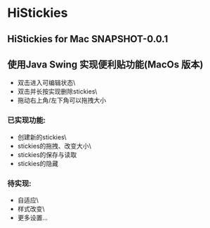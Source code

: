  HiStickies
======
HiStickies for Mac SNAPSHOT-0.0.1
--

## 使用Java Swing 实现便利贴功能(MacOs 版本)
* 双击进入可编辑状态\
* 双击并长按实现删除stickies\
* 拖动右上角/左下角可以拖拽大小
### 已实现功能:
* 创建新的stickies\
* stickies的拖拽、改变大小\
* stickies的保存与读取
* stickies的隐藏

### 待实现:
* 自适应\
* 样式改变\
* 更多设置...
